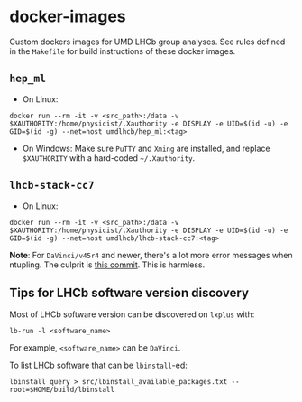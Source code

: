 # docker-images
Custom dockers images for UMD LHCb group analyses. See rules defined in the
`Makefile` for build instructions of these docker images.

## `hep_ml`

* On Linux:
```
docker run --rm -it -v <src_path>:/data -v $XAUTHORITY:/home/physicist/.Xauthority -e DISPLAY -e UID=$(id -u) -e GID=$(id -g) --net=host umdlhcb/hep_ml:<tag>
```
* On Windows: Make sure `PuTTY` and `Xming` are installed, and replace `$XAUTHORITY` with a hard-coded `~/.Xauthority`.


## `lhcb-stack-cc7`

* On Linux:
```
docker run --rm -it -v <src_path>:/data -v $XAUTHORITY:/home/physicist/.Xauthority -e DISPLAY -e UID=$(id -u) -e GID=$(id -g) --net=host umdlhcb/lhcb-stack-cc7:<tag>
```

**Note**: For `DaVinci/v45r4` and newer, there's a lot more error messages when
ntupling. The culprit is [this commit](https://gitlab.cern.ch/rcurrie/LHCb/commit/3ed724bd667d2626f35b7b710864c8fe0131dbb1). This is harmless.


## Tips for LHCb software version discovery
Most of LHCb software version can be discovered on `lxplus` with:
```
lb-run -l <software_name>
```

For example, `<software_name>` can be `DaVinci`.

To list LHCb software that can be `lbinstall`-ed:
```
lbinstall query > src/lbinstall_available_packages.txt --root=$HOME/build/lbinstall
```

